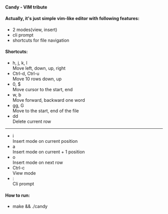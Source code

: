 #### Candy - VIM tribute  
#### Actually, it's just simple vim-like editor with following features:
* 2 modes(view, insert)
* cli prompt
* shortcuts for file navigation

#### Shortcuts:
* h, j, k, l  
Move left, down, up, right
* Ctrl-d, Ctrl-u  
Move 10 rows down, up
* 0, $  
Move cursor to the start, end
* w, b  
Move forward, backward one word
* gg, G  
Move to the start, end of the file
* dd  
Delete current row
---
* i  
Insert mode on current position
* a  
Insert mode on current + 1 position
* o  
Insert mode on next row
* Ctrl-c  
View mode
* :  
Cli prompt

#### How to run:  
* make && ./candy
